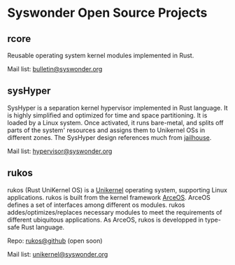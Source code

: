 # Syswonder Open Source Projects


## rcore

Reusable operating system kernel modules implemented in Rust.

Mail list: [bulletin@syswonder.org](https://maillist.syswonder.org/mailman3/lists/bulletin.syswonder.org/)

## sysHyper

SysHyper is a separation kernel hypervisor implemented in Rust language.
It is highly simplified and optimized for time and space partitioning.
It is loaded by a Linux system. Once activated, it runs bare-metal, and
splits off parts of the system' resources and assigns them to Unikernel
OSs in different zones. The SysHyper design references much from [jailhouse](https://github.com/siemens/jailhouse).

Mail list: [hypervisor@syswonder.org](https://maillist.syswonder.org/mailman3/lists/hypervisor.syswonder.org/)

## rukos

rukos (Rust UniKernel OS) is a [Unikernel](https://en.wikipedia.org/wiki/Unikernel) operating system, supporting Linux applications. rukos is built from the kernel framework [ArceOS](https://github.com/rcore-os/arceos). ArceOS defines a set of interfaces among different os modules. rukos addes/optimizes/replaces necessary modules to meet the requirements of different ubiquitous applications. As ArceOS, rukos is developped in type-safe Rust language. 

Repo: [rukos@github](https://github.com/syswonder/rukos) (open soon)

Mail list: [unikernel@syswonder.org](https://maillist.syswonder.org/mailman3/lists/unikernel.syswonder.org/)

